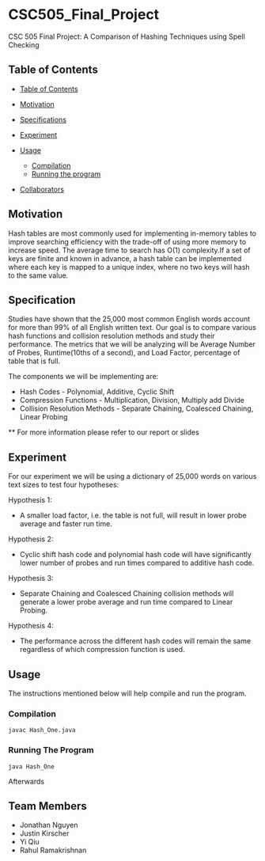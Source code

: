 # CSC505_Final_Project
CSC 505 Final Project: A Comparison of Hashing Techniques using Spell Checking

## Table of Contents

- [Table of Contents](#table-of-contents)

- [Motivation](#motivation)
- [Specifications](#specifications)
- [Experiment](#experiment)
- [Usage](#usage)
    - [Compilation](#compilation)
    - [Running the program](#running-the-program)
- [Collaborators](#collaborators)

## Motivation 
Hash tables are most commonly used for implementing in-memory tables to improve searching efficiency with the trade-off of using more memory to increase speed. The average time to search has O(1) complexity.If a set of keys are finite and known in advance, a hash table can be implemented where each key is mapped to a unique index, where no two keys will hash to the same value.

## Specification
Studies have shown that the 25,000 most common English words account for more than 99% of all English written text. Our goal is to compare various hash functions and collision resolution methods and study their performance. The metrics that we will be analyzing will be Average Number of Probes, Runtime(10ths of a second), and Load Factor, percentage of table that is full.

The components we will be implementing are:
* Hash Codes - Polynomial, Additive, Cyclic Shift
* Compression Functions - Multiplication, Division, Multiply add Divide 
* Collision Resolution Methods - Separate Chaining, Coalesced Chaining, Linear Probing

** For more information please refer to our report or slides
## Experiment 
For our experiment we will be using a dictionary of 25,000 words on various text sizes to test four hypotheses:

Hypothesis 1:
* A smaller load factor, i.e. the table is not full, will result in lower probe average and faster run time.

Hypothesis 2:
* Cyclic shift hash code and polynomial hash code will have significantly lower number of probes and run times compared to additive hash code.

Hypothesis 3:
* Separate Chaining and Coalesced Chaining collision methods will generate a lower probe average and run time compared to Linear Probing.

Hypothesis 4:
* The performance across the different hash codes will remain the same regardless of which compression function is used.

## Usage
The instructions mentioned below will help compile and run the program.

### Compilation

`javac Hash_One.java`

### Running The Program
`java Hash_One`

Afterwards 

## Team Members 

* Jonathan Nguyen
* Justin Kirscher
* Yi Qiu
* Rahul Ramakrishnan
